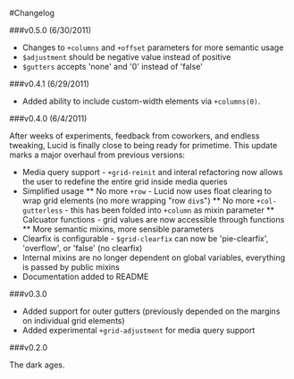 #Changelog

###v0.5.0 (6/30/2011)

* Changes to `+columns` and `+offset` parameters for more semantic usage
* `$adjustment` should be negative value instead of positive
* `$gutters` accepts 'none' and '0' instead of 'false'

###v0.4.1 (6/29/2011)

* Added ability to include custom-width elements via `+columns(0)`.

###v0.4.0 (6/4/2011)

After weeks of experiments, feedback from coworkers, and endless tweaking, Lucid is finally close to being ready for primetime. This update marks a major overhaul from previous versions:

* Media query support - `+grid-reinit` and interal refactoring now allows the user to redefine the entire grid inside media queries 
* Simplified usage
** No more `+row` - Lucid now uses float clearing to wrap grid elements (no more wrapping "row `div`s")
** No more `+col-gutterless` - this has been folded into `+column` as mixin parameter 
** Calcuator functions - grid values are now accessible through functions
** More semantic mixins, more sensible parameters
* Clearfix is configurable - `$grid-clearfix` can now be 'pie-clearfix', 'overflow', or 'false' (no clearfix)
* Internal mixins are no longer dependent on global variables, everything is passed by public mixins
* Documentation added to README

###v0.3.0

* Added support for outer gutters (previously depended on the margins on individual grid elements)
* Added experimental `+grid-adjustment` for media query support

###v0.2.0

The dark ages.
